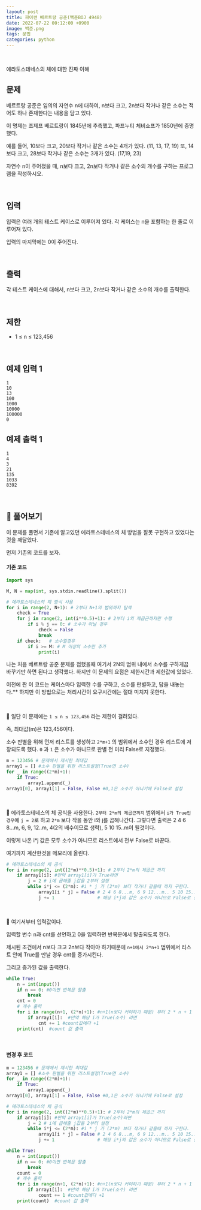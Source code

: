 ```yaml
---
layout: post
title: 파이썬 베르트랑 공준(백준BOJ 4948)
date: 2022-07-22 00:12:00 +0900
image: 백준.png
tags: 문법
categories: python
---
```


<br>

에라토스테네스의 체에 대한 진짜 이해

## 문제

베르트랑 공준은 임의의 자연수 n에 대하여, n보다 크고, 2n보다 작거나 같은 소수는 적어도 하나 존재한다는 내용을 담고 있다.

이 명제는 조제프 베르트랑이 1845년에 추측했고, 파프누티 체비쇼프가 1850년에 증명했다.

예를 들어, 10보다 크고, 20보다 작거나 같은 소수는 4개가 있다. (11, 13, 17, 19) 또, 14보다 크고, 28보다 작거나 같은 소수는 3개가 있다. (17,19, 23)

자연수 n이 주어졌을 때, n보다 크고, 2n보다 작거나 같은 소수의 개수를 구하는 프로그램을 작성하시오. 

<br>

## 입력

입력은 여러 개의 테스트 케이스로 이루어져 있다. 각 케이스는 n을 포함하는 한 줄로 이루어져 있다.

입력의 마지막에는 0이 주어진다.

<br>

## 출력

각 테스트 케이스에 대해서, n보다 크고, 2n보다 작거나 같은 소수의 개수를 출력한다.

<br>

## 제한

- 1 ≤ n ≤ 123,456

<br>

## 예제 입력 1

```
1
10
13
100
1000
10000
100000
0
```

## 예제 출력 1

```
1
4
3
21
135
1033
8392
```

<br>

## 📝 풀어보기

이 문제를 풀면서 기존에 알고있던 에라토스테네스의 체 방법을 잘못 구현하고 있었다는것을 깨달았다.

먼저 기존의 코드를 보자.

#### 기존 코드

``` python
import sys

M, N = map(int, sys.stdin.readline().split())

# 에라토스테네스의 체 방식 사용
for i in range(2, N+1): # 2부터 N+1의 범위까지 탐색
    check = True
    for j in range(2, int(i**0.5)+1): # 2부터 i의 제곱근까지만 수행
        if i % j == 0: # 소수가 아닐 경우
            check = False
            break
    if check:   # 소수일경우
        if i >= M: # M 이상의 소수만 추가
            print(i)
```

나는 처음 베르트랑 공준 문제를 접했을때 여기서 2N의 범위 내에서 소수를 구하게끔 바꾸기만 하면 된다고 생각했다. 하지만 이 문제의 요점은 제한시간과 제한값에 있었다.

이전에 짠 이 코드는 케이스마다 입력한 수를 구하고, 소수를 판별하고, 답을 내놓는다.** 하지만 이 방법으로는 처리시간이 요구시간에는 절대 미치지 못한다.

<br>

📌 일단 이 문제에는 `1 ≤ n ≤ 123,456` 라는 제한이 걸려있다.

즉, 최대값(m)은 123,456이다.

소수 판별을 위해 먼저 리스트를 생성하고 `2*m+1` 의 범위에서 소수인 경우 리스트에 저장되도록 했다. `0` 과 `1` 은 소수가 아니므로 판별 전 미리 False로 지정했다.

``` python
m = 123456 # 문제에서 제시한 최대값
array1 = [] #소수 판별을 위한 리스트설정(True면 소수)
for _ in range((2*m)+1):
    if True:
        array1.append(_)
array1[0], array1[1] = False, False #0,1은 소수가 아니기에 False로 설정
```

<br>

📌 에라토스테네스의 체 공식을 사용한다. `2부터 2*m의 제곱근까지` 범위에서 `i가 True인 경우`에 `j = 2`로 하고 `2*m` 보다 작을 동안 i와 j를 곱해나간다. 그렇다면 출력은 2 4 6 8...m, 6, 9, 12..m, 4(2의 배수이므로 생략), 5 10 15..m이 될것이다.

이렇게 나온 i*j 값은 모두 소수가 아니므로 리스트에서 전부 False로 바꾼다.  

여기까지 계산한것을 메모리에 올린다.

``` python
# 에라토스테네스의 체 공식
for i in range(2, int((2*m)**0.5)+1): # 2부터 2*m의 제곱근 까지
    if array1[i]: #만약 array1[i]가 True라면
        j = 2 # i에 곱해줄 j값을 2부터 설정
        while i*j <= (2*m): #i * j 가 (2*m) 보다 작거나 같을때 까지 구한다.
            array1[i * j] = False # 2 4 6 8...m, 6 9 12...m.. 5 10 15..m 
            j += 1                # 해당 i*j의 값은 소수가 아니므로 False로 설정
```

<br>

📌 여기서부터 입력값이다. 

입력할 변수 n과 cnt를 선언하고 0을 입력하면 반복문에서 탈출되도록 한다.

제시된 조건에서 n보다 크고 2n보다 작아야 하기때문에 `n+1에서 2*n+1` 범위에서 리스트 안에 True를 만날 경우 cnt를 증가시킨다.

그리고 증가된 값을 출력한다.

``` python
while True:
    n = int(input())
    if n == 0: #0이면 반복문 탈출
        break
    cnt = 0
    # 개수 출력
    for i in range(n+1, (2*n)+1): #n+1(n보다 커야하기 때문) 부터 2 * n + 1 까지 설정
        if array1[i]:  #만약 해당 i가 True(소수) 라면
            cnt += 1 #count값에다 +1
    print(cnt)  #count 값 출력
```

<br>

#### 변경 후 코드

``` python
m = 123456 # 문제에서 제시한 최대값
array1 = [] #소수 판별을 위한 리스트설정(True면 소수)
for _ in range((2*m)+1):
    if True:
        array1.append(_)
array1[0], array1[1] = False, False #0,1은 소수가 아니기에 False로 설정

# 에라토스테네스의 체 공식
for i in range(2, int((2*m)**0.5)+1): # 2부터 2*m의 제곱근 까지
    if array1[i]: #만약 array1[i]가 True(소수)라면
        j = 2 # i에 곱해줄 j값을 2부터 설정
        while i*j <= (2*m): #i * j 가 (2*m) 보다 작거나 같을때 까지 구한다.
            array1[i * j] = False # 2 4 6 8...m, 6 9 12...m.. 5 10 15..m 
            j += 1                # 해당 i*j의 값은 소수가 아니므로 False로 설정

while True:
    n = int(input())
    if n == 0: #0이면 반복문 탈출
        break
    count = 0
    # 개수 출력
    for i in range(n+1, (2*n)+1): #n+1(n보다 커야하기 때문) 부터 2 * n + 1 까지 설정
        if array1[i]:  #만약 해당 i가 True(소수) 라면
            count += 1 #count값에다 +1
    print(count)  #count 값 출력
```

